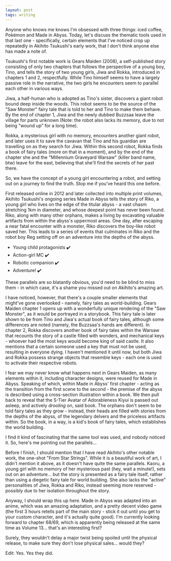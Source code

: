 ```yaml
---
layout: post
tags: writing
---
```


Anyone who knows me knows I'm obsessed with three things: iced coffee, Pokémon and Made in Abyss. Today, let's discuss the thematic tools used in that last one - specifically, certain elements that I've noticed crop up repeatedly in Akihito Tsukushi's early work, that I don't think anyone else has made a note of.

<!--more-->

Tsukushi's first notable work is Gears Maiden (2008), a self-published story consisting of only two chapters that follows the perspective of a young boy, Tino, and tells the story of two young girls, Jiwa and Rokka, introduced in chapters 1 and 2, respectfully. While Tino himself seems to have a largely passive role in the narrative, the two girls he encounters seem to parallel each other in various ways.

Jiwa, a half-human who is adopted as Tino's sister, discovers a giant robot bound deep inside the woods. This robot seems to be the source of the "Saw Monster" fairy tale that is told to her and Tino to make them behave. By the end of chapter 1, Jiwa and the newly dubbed Buzzsaa leave the village for parts unknown (Note: the robot also lacks its memory, due to not being "wound up" for a long time).

Rokka, a mysterious girl with no memory, encounters another giant robot, and later uses it to save the cavavan that Tino and his guardian are travelling on as they search for Jiwa. Within this second robot, Rokka finds a book of fairy tales (more on that in a moment), and by the end of the chapter she and the "Millennium Graveyard Warsaw" (killer band name, btw) leave for the east, believing that she'll find the secrets of her past there.

So, we have the concept of a young girl encountering a robot, and setting out on a journey to find the truth. Stop me if you've heard this one before.

First released online in 2012 and later collected into multiple print volumes, Akihito Tsukushi's ongoing series Made in Abyss tells the story of Riko, a young girl who lives on the edge of the titular abyss - a vast chasm stretching 1km in diameter, and whose deepest point has never been found. Riko, along with many other orphans, makes a living by excavating valuable artifacts from within the abyss's uppermost areas. One day, after escaping a near fatal encounter with a monster, Riko discovers the boy-like robot saved her. This leads to a series of events that culminates in Riko and the robot boy Reg setting off on an adventure into the depths of the abyss.

* Young child protagonists ✔️
* Action-girl MC ✔️
* Robotic companion ✔️
* Adventure! ✔️

These parallels are so blatantly obvious, you'd need to be blind to miss them - in which case, it's a shame you missed out on Akihito's amazing art.

I have noticed, however, that there's a couple smaller elements that might've gone overlooked - namely, fairy tales as world-building. Gears Maiden chapter 1 opens up with a wonderfully unique rendering of the "Saw Monster", as it would be portrayed in a storybook. This fairy tale is later shown to be from Tino and Jiwa's actual book of fairy tales, although some differences are noted (namely, the Buzzsaa's hands are different). In chapter 2, Rokka discovers another book of fairy tales within the Warsaw that recounts the story of a castle filled with wonders, and mechanical keys - whoever had the most keys would become king of said castle. It also mentions that a certain someone used a key that must not be used, resulting in everyone dying. I haven't mentioned it until now, but both Jiwa and Rokka possess strange objects that resemble keys - each one is used to activate their respective robots.

I fear we may never know what happens next in Gears Maiden, as many elements within it, including character designs, were reused for Made in Abyss. Speaking of which, within Made in Abyss' first chapter - acting as the transition from the first scene to the second - the premise of the abyss is described using a cross-section illustration within a book. We then pull back to reveal that the S-Tier Avatar of Adorableness Kiyui is passed out asleep, and actively *drooling* on, said book. The orphans don't seem to be told fairy tales as they grow - instead, their heads are filled with stories from the depths of the abyss, of the legendary delvers and the priceless artifacts within. So the book, in a way, is a kid's book of fairy tales, which establishes the world building.

I find it kind of fascinating that the same tool was used, and nobody noticed it. So, here's me pointing out the parallels...

Before I finish, I should mention that I have read Akihito's other notable work, the one-shot "From Star Strings". While it is a beautiful work of art, I didn't mention it above, as it doesn't have quite the same parallels. Kaoru, a young girl with no memory of her mysterious past (hey, wait a minute!), sets out on an adventure... but the story is presented as a fairy tale itself, rather than using a diegetic fairy tale for world building. She also lacks the "active" personalities of Jiwa, Rokka and Riko, instead seeming more reserved - possibly due to her isolation throughout the story.

Anyway, I should wrap this up here. Made in Abyss was adapted into an anime, which was an amazing adaptation, and a pretty decent video game (the first 3 hours retells part of the main story - stick it out until you get to your custom character, and it's actually quite good). I'm currently looking forward to chapter 68/69, which is apparently being released at the same time as Volume 13... that's an interesting first?

Surely, they wouldn't delay a major twist being spoiled until the physical release, to make sure they don't lose physical sales... would they?

Edit: Yes. Yes they did.
